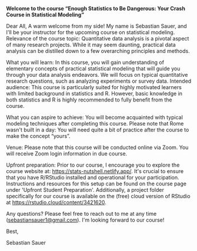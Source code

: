 **Welcome to the course “Enough Statistics to Be Dangerous: Your Crash Course in Statistical Modeling”**


Dear All,
A warm welcome from my side! My name is Sebastian Sauer, and I'll be your instructor for the upcoming course on statistical modeling.
Relevance of the course topic: Quantitative data analysis is a pivotal aspect of many research projects. While it may seem daunting, practical data analysis can be distilled down to a few overarching principles and methods.


What you will learn: In this course, you will gain understanding of elementary concepts of practical statistical modeling that will guide you through your data analysis endeavors. We will focus on typical quantitative research questions, such as analyzing experiments or survey data.
Intended audience: This course is particularly suited for highly motivated learners with limited background in statistics and R. However, basic knowledge in both statistics and R is highly recommended to fully benefit from the course. 


What you can aspire to achieve: You will become acquainted with typical modeling techniques after completing this course. Please note that Rome wasn't built in a day: You will need quite a bit of practice after the course to make the concept “yours”.


Venue: Please note that this course will be conducted online via Zoom. You will receive Zoom login information in due course.

Upfront preparation: Prior to our course, I encourage you to explore the course website at: https://stats-nutshell.netlify.app/. It's crucial to ensure that you have R/RStudio installed and operational for your participation. Instructions and resources for this setup can be found on the course page under 'Upfront Student Preparation'. Additionally, a project folder specifically for our course is available on the (free) cloud version of RStudio at https://rstudio.cloud/content/3421620.


Any questions? Please feel free to reach out to me at any time (sebastiansauer1@gmail.com). I'm looking forward to our course!



Best,

Sebastian Sauer
